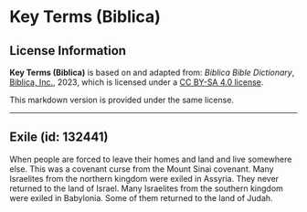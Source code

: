 # Key Terms (Biblica)

## License Information

**Key Terms (Biblica)** is based on and adapted from: _Biblica Bible Dictionary_, [Biblica, Inc.](https://www.biblica.com/), 2023, which is licensed under a [CC BY-SA 4.0 license](https://creativecommons.org/licenses/by-sa/4.0/legalcode.en).

This markdown version is provided under the same license.



--------------------------------

## Exile (id: 132441)

When people are forced to leave their homes and land and live somewhere else. This was a covenant curse from the Mount Sinai covenant. Many Israelites from the northern kingdom were exiled in Assyria. They never returned to the land of Israel. Many Israelites from the southern kingdom were exiled in Babylonia. Some of them returned to the land of Judah.


